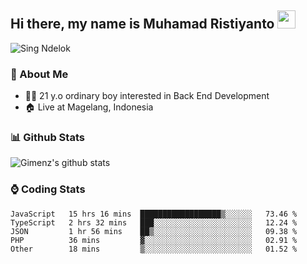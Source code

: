 
## Hi there, my name is Muhamad Ristiyanto <img src="https://github.com/TheDudeThatCode/TheDudeThatCode/blob/master/Assets/Hi.gif" width="29px">
 ![Sing Ndelok](https://komarev.com/ghpvc/?username=Gimenz&color=green)

### 👤 About Me
* 🤷‍♂️ 21 y.o ordinary boy interested in Back End Development
* 🏠 Live at Magelang, Indonesia 

### 📊 Github Stats
  <img alt="Gimenz's github stats" src="https://github-readme-stats.vercel.app/api?username=Gimenz&count_private=true&hide=issues&show_icons=true&include_all_commits=true&line_height=24&border_radius=0"/>

### ⌚ Coding Stats
<!--START_SECTION:waka-->

```text
JavaScript   15 hrs 16 mins  ██████████████████▒░░░░░░   73.46 %
TypeScript   2 hrs 32 mins   ███░░░░░░░░░░░░░░░░░░░░░░   12.24 %
JSON         1 hr 56 mins    ██▒░░░░░░░░░░░░░░░░░░░░░░   09.38 %
PHP          36 mins         ▓░░░░░░░░░░░░░░░░░░░░░░░░   02.91 %
Other        18 mins         ▒░░░░░░░░░░░░░░░░░░░░░░░░   01.52 %
```

<!--END_SECTION:waka-->
